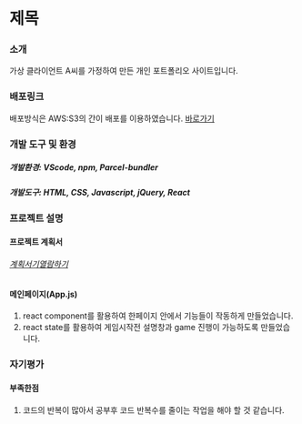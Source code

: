 # 제목

### 소개

가상 클라이언트 A씨를 가정하여 만든 개인 포트폴리오 사이트입니다.

### 배포링크

배포방식은 AWS:S3의 간이 배포를 이용하였습니다.
<a href="http://kmkm37.portfolio3.s3-website.ap-northeast-2.amazonaws.com/">바로가기</a>

### 개발 도구 및 환경

##### 개발환경: VScode, npm, Parcel-bundler

##### 개발도구: HTML, CSS, Javascript, jQuery, React

### 프로젝트 설명

#### 프로젝트 계획서

###### <a href="">계획서기열람하기</a>

#### 메인페이지(App.js)

1. react component를 활용하여 한페이지 안에서 기능들이 작동하게 만들었습니다.
2. react state를 활용하여 게임시작전 설명창과 game 진행이 가능하도록 만들었습니다. 

### 자기평가

#### 부족한점

1. 코드의 반복이 많아서 공부후 코드 반복수를 줄이는 작업을 해야 할 것 같습니다.
